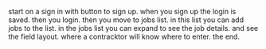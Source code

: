 start on a sign in with button to sign up. when you sign up the login is saved. then you login. then you move to jobs list. in this list you can add jobs to the list. in the jobs list you can expand to see the job details. and see the field layout. where a contracktor will know where to enter. the end. 
